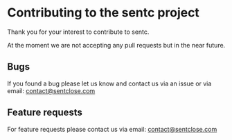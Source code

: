# Contributing to the sentc project

Thank you for your interest to contribute to sentc. 

At the moment we are not accepting any pull requests but in the near future.

## Bugs

If you found a bug please let us know and contact us via an issue or via email: contact@sentclose.com

## Feature requests

For feature requests please contact us via email: contact@sentclose.com
